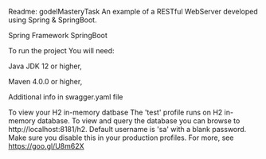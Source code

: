 Readme: godelMasteryTask
An example of a RESTful WebServer developed using Spring & SpringBoot.

Spring Framework
SpringBoot

To run the project
You will need:

Java JDK 12 or higher,

Maven 4.0.0 or higher,

Additional info in swagger.yaml file 

To view your H2 in-memory datbase
The 'test' profile runs on H2 in-memory database. To view and query the database you can browse to http://localhost:8181/h2. Default username is 'sa' with a blank password. Make sure you disable this in your production profiles. For more, see https://goo.gl/U8m62X
